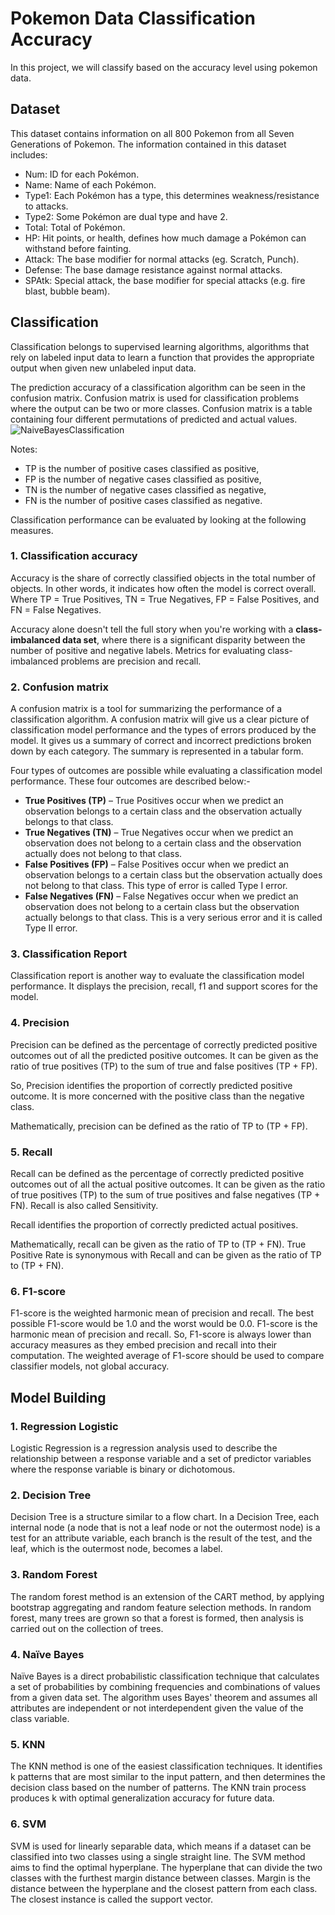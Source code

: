 # Pokemon Data Classification Accuracy
In this project, we will classify based on the accuracy level using pokemon data.

## Dataset
This dataset contains information on all 800 Pokemon from all Seven Generations of Pokemon. The information contained in this dataset includes:
- Num: ID for each Pokémon.
- Name: Name of each Pokémon.
- Type1: Each Pokémon has a type, this determines weakness/resistance to attacks.
- Type2: Some Pokémon are dual type and have 2.
- Total: Total of Pokémon.
- HP: Hit points, or health, defines how much damage a Pokémon can withstand before fainting.
- Attack: The base modifier for normal attacks (eg. Scratch, Punch).
- Defense: The base damage resistance against normal attacks.
- SPAtk: Special attack, the base modifier for special attacks (e.g. fire blast, bubble beam).

## Classification
Classification belongs to supervised learning algorithms, algorithms that rely on labeled input data to learn a function that provides the appropriate output when given new unlabeled input data.

The prediction accuracy of a classification algorithm can be seen in the confusion matrix. Confusion matrix is used for classification problems where the output can be two or more classes. Confusion matrix is a table containing four different permutations of predicted and actual values.
![NaiveBayesClassification](https://github.com/salmafirdausi/pokemondataset/blob/d0a7e3fc86160fd02aebeb68af7783758fa2aa5d/confusionMatrix.png)

Notes:
- TP is the number of positive cases classified as positive,
- FP is the number of negative cases classified as positive,
- TN is the number of negative cases classified as negative,
- FN is the number of positive cases classified as negative.

Classification performance can be evaluated by looking at the following measures.
### 1. Classification accuracy
Accuracy is the share of correctly classified objects in the total number of objects. In other words, it indicates how often the model is correct overall.
Where TP = True Positives, TN = True Negatives, FP = False Positives, and FN = False Negatives.

Accuracy alone doesn't tell the full story when you're working with a **class-imbalanced data set**, where there is a significant disparity between the number of positive and negative labels. Metrics for evaluating class-imbalanced problems are precision and recall.

### 2. Confusion matrix

A confusion matrix is a tool for summarizing the performance of a classification algorithm. A confusion matrix will give us a clear picture of classification model performance and the types of errors produced by the model. It gives us a summary of correct and incorrect predictions broken down by each category. The summary is represented in a tabular form.

Four types of outcomes are possible while evaluating a classification model performance. These four outcomes are described below:-

+ **True Positives (TP)** – True Positives occur when we predict an observation belongs to a certain class and the observation actually belongs to that class.
+ **True Negatives (TN)** – True Negatives occur when we predict an observation does not belong to a certain class and the observation actually does not belong to that class.
+ **False Positives (FP)** – False Positives occur when we predict an observation belongs to a certain class but the observation actually does not belong to that class. This type of error is called Type I error.
+ **False Negatives (FN)** – False Negatives occur when we predict an observation does not belong to a certain class but the observation actually belongs to that class. This is a very serious error and it is called Type II error.

### 3. Classification Report
Classification report is another way to evaluate the classification model performance. It displays the precision, recall, f1 and support scores for the model. 

### 4. Precision
Precision can be defined as the percentage of correctly predicted positive outcomes out of all the predicted positive outcomes. It can be given as the ratio of true positives (TP) to the sum of true and false positives (TP + FP).

So, Precision identifies the proportion of correctly predicted positive outcome. It is more concerned with the positive class than the negative class.

Mathematically, precision can be defined as the ratio of TP to (TP + FP).

### 5. Recall
Recall can be defined as the percentage of correctly predicted positive outcomes out of all the actual positive outcomes. It can be given as the ratio of true positives (TP) to the sum of true positives and false negatives (TP + FN). Recall is also called Sensitivity.

Recall identifies the proportion of correctly predicted actual positives.

Mathematically, recall can be given as the ratio of TP to (TP + FN). True Positive Rate is synonymous with Recall and can be given as the ratio of TP to (TP + FN).

### 6. F1-score
F1-score is the weighted harmonic mean of precision and recall. The best possible F1-score would be 1.0 and the worst would be 0.0. F1-score is the harmonic mean of precision and recall. So, F1-score is always lower than accuracy measures as they embed precision and recall into their computation. The weighted average of F1-score should be used to compare classifier models, not global accuracy.



## Model Building
### 1. Regression Logistic
Logistic Regression is a regression analysis used to describe the relationship between a response variable and a set of predictor variables where the response variable is binary or dichotomous.

### 2. Decision Tree
Decision Tree is a structure similar to a flow chart. In a Decision Tree, each internal node (a node that is not a leaf node or not the outermost node) is a test for an attribute variable, each branch is the result of the test, and the leaf, which is the outermost node, becomes a label.

### 3. Random Forest
The random forest method is an extension of the CART method, by applying bootstrap aggregating and random feature selection methods. In random forest, many trees are grown so that a forest is formed, then analysis is carried out on the collection of trees.

### 4. Naïve Bayes
Naïve Bayes is a direct probabilistic classification technique that calculates a set of probabilities by combining frequencies and combinations of values from a given data set. The algorithm uses Bayes' theorem and assumes all attributes are independent or not interdependent given the value of the class variable.

### 5. KNN
The KNN method is one of the easiest classification techniques. It identifies k patterns that are most similar to the input pattern, and then determines the decision class based on the number of patterns. The KNN train process produces k with optimal generalization accuracy for future data.

### 6. SVM
SVM is used for linearly separable data, which means if a dataset can be classified into two classes using a single straight line. The SVM method aims to find the optimal hyperplane. The hyperplane that can divide the two classes with the furthest margin distance between classes. Margin is the distance between the hyperplane and the closest pattern from each class. The closest instance is called the support vector.
